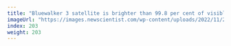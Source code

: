 ```yaml
---
title: "Bluewalker 3 satellite is brighter than 99.8 per cent of visible stars"
imageUrl: "https://images.newscientist.com/wp-content/uploads/2022/11/25162905/SEI_135016585.jpg?width=600"
index: 203
weight: 203
---
```

